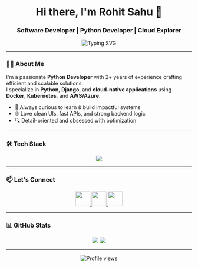 <h1 align="center">Hi there, I'm Rohit Sahu 👋</h1>
<h3 align="center">Software Developer | Python Developer | Cloud Explorer</h3>

<p align="center">
  <img src="https://readme-typing-svg.demolab.com?font=Fira+Code&weight=500&size=20&pause=1000&center=true&vCenter=true&width=435&lines=Clean+Code+%7C+Smart+Systems+%7C+Scalable+Solutions" alt="Typing SVG" />
</p>

---

### 👨‍💻 About Me

I'm a passionate **Python Developer** with 2+ years of experience crafting efficient and scalable solutions.  
I specialize in **Python**, **Django**, and **cloud-native applications** using **Docker**, **Kubernetes**, and **AWS/Azure**.

- 💬 Always curious to learn & build impactful systems  
- 🌐 Love clean UIs, fast APIs, and strong backend logic  
- 🔍 Detail-oriented and obsessed with optimization

---

### 🛠️ Tech Stack

<p align="center">
  <img src="https://skillicons.dev/icons?i=python,django,flask,postgresql,mysql,html,css,js,git,docker,kubernetes,aws,azure,linux" />
</p>

---

### 📫 Let's Connect

<p align="center">
  <a href="mailto:rohitsahu70498@gmail.com">
    <img height="40" src="https://img.shields.io/badge/Gmail-D14836?style=flat&logo=gmail&logoColor=white"/>
  </a>
  <a href="https://www.linkedin.com/in/rohit-sahu-797657206/">
    <img height="40" src="https://img.shields.io/badge/LinkedIn-0077B5?style=flat&logo=linkedin&logoColor=white"/>
  </a>
  <a href="https://github.com/rohitsahu07">
    <img height="40" src="https://img.shields.io/badge/GitHub-100000?style=flat&logo=github&logoColor=white"/>
  </a>
</p>

---

### 📊 GitHub Stats

<p align="center">
  <img src="https://github-readme-stats.vercel.app/api?username=rohitsahu07&show_icons=true&hide_title=true&theme=default" />
  <img src="https://github-readme-streak-stats.herokuapp.com?user=rohitsahu07&theme=default" />
</p>

---

<p align="center">
  <img src="https://komarev.com/ghpvc/?username=rohitsahu07&style=flat-square&color=blue" alt="Profile views"/>
</p>
